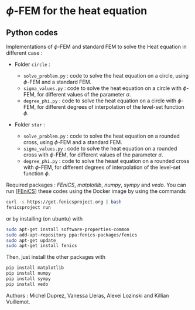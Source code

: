 # $\phi$-FEM for the heat equation

## Python codes 

  Implementations of $\phi$-FEM and standard FEM to solve the Heat equation in different case :
  * Folder `circle` : 
    - `solve_problem.py` : code to solve the heat equation on a circle, using $\phi$-FEM and a standard FEM.
    - `sigma_values.py` : code to solve the heat equation on a circle with $\phi$-FEM, for different values of the parameter $\sigma$.
    - `degree_phi.py` : code to solve the heat equation on a circle with $\phi$-FEM, for different degrees of interpolation of the level-set function $\phi$.
  
  * Folder `star` : 
    - `solve_problem.py` : code to solve the heat equation on a rounded cross, using $\phi$-FEM and a standard FEM.
    - `sigma_values.py` : code to solve the heat equation on a rounded cross with $\phi$-FEM, for different values of the parameter $\sigma$.
    - `degree_phi.py` : code to solve the heaat equation on a rounded cross with $\phi$-FEM, for different degrees of interpolation of the level-set function $\phi$.

Required packages : *FEniCS*, *matplotlib*, *numpy*, *sympy* and *vedo*. 
You can run \[[FEniCS](https://fenicsproject.org/)] these codes using the Docker image by using the commands 

```bash
curl -s https://get.fenicsproject.org | bash
fenicsproject run
```

or by installing (on ubuntu) with 

```bash
sudo apt-get install software-properties-common
sudo add-apt-repository ppa:fenics-packages/fenics
sudo apt-get update
sudo apt-get install fenics
```

Then, just install the other packages with 
```bash
pip install matplotlib 
pip install numpy 
pip install sympy 
pip install vedo

```


Authors : Michel Duprez, Vanessa Lleras, Alexei Lozinski and Killian Vuillemot. 
